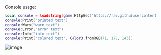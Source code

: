 Console usage:
```lua
local console = loadstring(game:HttpGet("https://raw.githubusercontent.com/slaimmials/SimpleGui/refs/heads/main/console.lua"))()
console:Print("printed text")
console:Warn("warn text")
console:Error("error text")
console:Info("info text")
console:Print("colored text", Color3.fromRGB(71, 177, 143))
```
![image](https://github.com/user-attachments/assets/66f61128-1506-41fd-809c-11bc523abe96)

